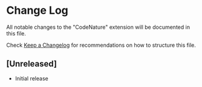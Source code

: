 # Change Log

All notable changes to the "CodeNature" extension will be documented in this file.

Check [Keep a Changelog](http://keepachangelog.com/) for recommendations on how to structure this file.

## [Unreleased]

- Initial release
